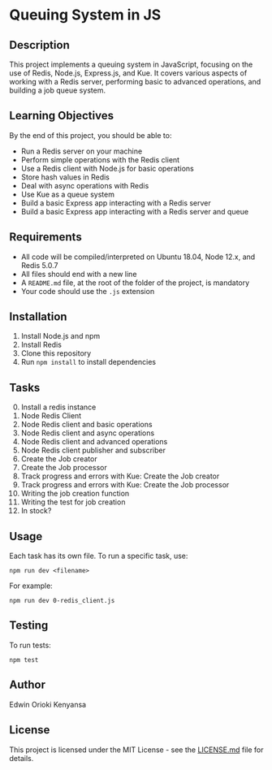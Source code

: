 # Queuing System in JS

## Description

This project implements a queuing system in JavaScript, focusing on the use of Redis, Node.js, Express.js, and Kue. It covers various aspects of working with a Redis server, performing basic to advanced operations, and building a job queue system.

## Learning Objectives

By the end of this project, you should be able to:

- Run a Redis server on your machine
- Perform simple operations with the Redis client
- Use a Redis client with Node.js for basic operations
- Store hash values in Redis
- Deal with async operations with Redis
- Use Kue as a queue system
- Build a basic Express app interacting with a Redis server
- Build a basic Express app interacting with a Redis server and queue

## Requirements

- All code will be compiled/interpreted on Ubuntu 18.04, Node 12.x, and Redis 5.0.7
- All files should end with a new line
- A `README.md` file, at the root of the folder of the project, is mandatory
- Your code should use the `.js` extension

## Installation

1. Install Node.js and npm
2. Install Redis
3. Clone this repository
4. Run `npm install` to install dependencies

## Tasks

0. Install a redis instance
1. Node Redis Client
2. Node Redis client and basic operations
3. Node Redis client and async operations
4. Node Redis client and advanced operations
5. Node Redis client publisher and subscriber
6. Create the Job creator
7. Create the Job processor
8. Track progress and errors with Kue: Create the Job creator
9. Track progress and errors with Kue: Create the Job processor
10. Writing the job creation function
11. Writing the test for job creation
12. In stock?

## Usage

Each task has its own file. To run a specific task, use:

```
npm run dev <filename>
```

For example:

```
npm run dev 0-redis_client.js
```

## Testing

To run tests:

```
npm test
```

## Author

Edwin Orioki Kenyansa

## License

This project is licensed under the MIT License - see the [LICENSE.md](LICENSE.md) file for details.

